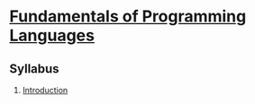 # [Fundamentals of Programming Languages](https://fenix.ciencias.ulisboa.pt/degrees/engenharia-informatica-564500436615277/disciplina-curricular/846155801952626)

## Syllabus
1. [Introduction](./1-Introduction)